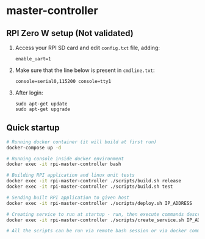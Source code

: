 # master-controller

## RPI Zero W setup (Not validated)

1. Access your RPI SD card and edit `config.txt` file, adding:
    ```
    enable_uart=1
    ```

2. Make sure that the line below is present in `cmdline.txt`:
    ```
    console=serial0,115200 console=tty1
    ```

3. After login:
    ```
    sudo apt-get update
    sudo apt-get upgrade
    ```

## Quick startup

```bash
# Running docker container (it will build at first run)
docker-compose up -d

# Running console inside docker environment
docker exec -it rpi-master-controller bash

# Building RPI application and linux unit tests
docker exec -it rpi-master-controller ./scripts/build.sh release
docker exec -it rpi-master-controller ./scripts/build.sh test

# Sending built RPI application to given host
docker exec -it rpi-master-controller ./scripts/deploy.sh IP_ADDRESS

# Creating service to run at startup - run, then execute commands described in the comments
docker exec -it rpi-master-controller ./scripts/create_service.sh IP_ADDRESS

# All the scripts can be run via remote bash session or via docker commands as above.

```